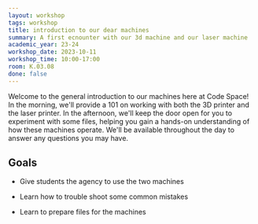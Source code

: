 ```yaml
---
layout: workshop
tags: workshop
title: introduction to our dear machines
summary: A first ecnounter with our 3d machine and our laser machine
academic_year: 23-24
workshop_date: 2023-10-11
workshop_time: 10:00-17:00
room: K.03.08
done: false
---
```


Welcome to the general introduction to our machines here at Code Space! In the morning, we'll provide a 101 on working with both the 3D printer and the laser printer. In the afternoon, we'll keep the door open for you to experiment with some files, helping you gain a hands-on understanding of how these machines operate. We'll be available throughout the day to answer any questions you may have.

## Goals

- Give students the agency to use the two machines

- Learn how to trouble shoot some common mistakes

- Learn to prepare files for the machines

